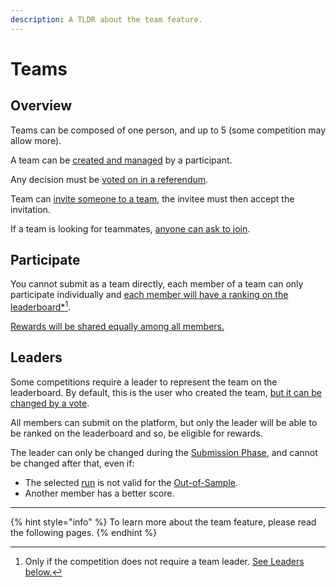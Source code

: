 ```yaml
---
description: A TLDR about the team feature.
---
```


# Teams

## Overview

Teams can be composed of one person, and up to 5 (some competition may allow more).

A team can be [created and managed](managing.md#creating-your-team) by a participant.

Any decision must be [voted on in a referendum](referendums.md).

Team can [invite someone to a team](referendums.md#inviting-a-user), the invitee must then accept the invitation.

If a team is looking for teammates, [anyone can ask to join](referendums.md#accepting-a-user).

## Participate

You cannot submit as a team directly, each member of a team can only participate individually and [each member will have a ranking on the leaderboard\*](#user-content-fn-1)[^1].

[Rewards will be shared equally among all members.](rewards.md)

## Leaders

Some competitions require a leader to represent the team on the leaderboard. By default, this is the user who created the team, [but it can be changed by a vote](referendums.md#promoting-a-leader).

All members can submit on the platform, but only the leader will be able to be ranked on the leaderboard and so, be eligible for rewards.

The leader can only be changed during the [Submission Phase](../../other/glossary.md#submission-phase), and cannot be changed after that, even if:

* The selected [run](../../other/glossary.md#run) is not valid for the [Out-of-Sample](../../other/glossary.md#out-of-sample-phase).
* Another member has a better score.

***

{% hint style="info" %}
To learn more about the team feature, please read the following pages.
{% endhint %}

[^1]: Only if the competition does not require a team leader. [See Leaders below.](./#leaders)
